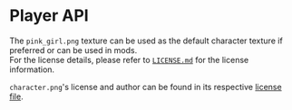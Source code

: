 # Player API

The `pink_girl.png` texture can be used as the default character texture if preferred or can be used in mods.\
For the license details, please refer to [`LICENSE.md`](https://github.com/Crystal741/pink_details) for the license information.

`character.png`'s license and author can be found in its respective [license file](https://github.com/minetest/minetest_game/blob/master/mods/player_api/license.txt).
